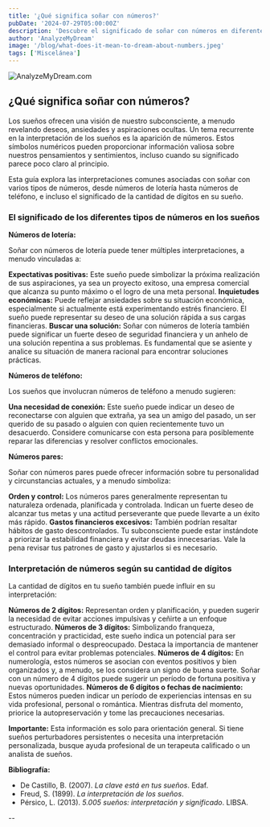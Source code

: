 ```yaml
---
title: '¿Qué significa soñar con números?'
pubDate: '2024-07-29T05:00:00Z'
description: 'Descubre el significado de soñar con números en diferentes contextos: lotería, teléfono, pares y número de dígitos.'
author: 'AnalyzeMyDream'
image: '/blog/what-does-it-mean-to-dream-about-numbers.jpeg'
tags: ['Miscelánea']
---
```


![AnalyzeMyDream.com](/blog/what-does-it-mean-to-dream-about-numbers.jpeg)

## ¿Qué significa soñar con números?

Los sueños ofrecen una visión de nuestro subconsciente, a menudo revelando deseos, ansiedades y aspiraciones ocultas. Un tema recurrente en la interpretación de los sueños es la aparición de números. Estos símbolos numéricos pueden proporcionar información valiosa sobre nuestros pensamientos y sentimientos, incluso cuando su significado parece poco claro al principio. 

Esta guía explora las interpretaciones comunes asociadas con soñar con varios tipos de números, desde números de lotería hasta números de teléfono, e incluso el significado de la cantidad de dígitos en su sueño.

### El significado de los diferentes tipos de números en los sueños

**Números de lotería:**

Soñar con números de lotería puede tener múltiples interpretaciones, a menudo vinculadas a:

**Expectativas positivas:** Este sueño puede simbolizar la próxima realización de sus aspiraciones, ya sea un proyecto exitoso, una empresa comercial que alcanza su punto máximo o el logro de una meta personal.
**Inquietudes económicas:** Puede reflejar ansiedades sobre su situación económica, especialmente si actualmente está experimentando estrés financiero. El sueño puede representar su deseo de una solución rápida a sus cargas financieras.
**Buscar una solución:** Soñar con números de lotería también puede significar un fuerte deseo de seguridad financiera y un anhelo de una solución repentina a sus problemas. Es fundamental que se asiente y analice su situación de manera racional para encontrar soluciones prácticas. 

**Números de teléfono:**

Los sueños que involucran números de teléfono a menudo sugieren:

**Una necesidad de conexión:** Este sueño puede indicar un deseo de reconectarse con alguien que extraña, ya sea un amigo del pasado, un ser querido de su pasado o alguien con quien recientemente tuvo un desacuerdo. Considere comunicarse con esta persona para posiblemente reparar las diferencias y resolver conflictos emocionales.

**Números pares:**

Soñar con números pares puede ofrecer información sobre tu personalidad y circunstancias actuales, y a menudo simboliza:

**Orden y control:** Los números pares generalmente representan tu naturaleza ordenada, planificada y controlada. Indican un fuerte deseo de alcanzar tus metas y una actitud perseverante que puede llevarte a un éxito más rápido. 
**Gastos financieros excesivos:** También podrían resaltar hábitos de gasto descontrolados. Tu subconsciente puede estar instándote a priorizar la estabilidad financiera y evitar deudas innecesarias. Vale la pena revisar tus patrones de gasto y ajustarlos si es necesario.

### Interpretación de números según su cantidad de dígitos

La cantidad de dígitos en tu sueño también puede influir en su interpretación:

**Números de 2 dígitos:** Representan orden y planificación, y pueden sugerir la necesidad de evitar acciones impulsivas y ceñirte a un enfoque estructurado. 
**Números de 3 dígitos:** Simbolizando franqueza, concentración y practicidad, este sueño indica un potencial para ser demasiado informal o despreocupado. Destaca la importancia de mantener el control para evitar problemas potenciales.
**Números de 4 dígitos:** En numerología, estos números se asocian con eventos positivos y bien organizados y, a menudo, se los considera un signo de buena suerte. Soñar con un número de 4 dígitos puede sugerir un período de fortuna positiva y nuevas oportunidades. 
**Números de 6 dígitos o fechas de nacimiento:** Estos números pueden indicar un período de experiencias intensas en su vida profesional, personal o romántica. Mientras disfruta del momento, priorice la autopreservación y tome las precauciones necesarias.

**Importante:** 
Esta información es solo para orientación general. Si tiene sueños perturbadores persistentes o necesita una interpretación personalizada, busque ayuda profesional de un terapeuta calificado o un analista de sueños. 

**Bibliografía:**

* De Castillo, B. (2007). *La clave está en tus sueños*. Edaf.
* Freud, S. (1899). *La interpretación de los sueños*.
* Pérsico, L. (2013). *5.005 sueños: interpretación y significado*. LIBSA.

--